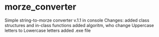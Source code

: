 # morze_converter
Simple string-to-morze converter v.1.1 in console
Changes:
    added class structures and in-class functions
    added algoritm, who change Uppercase letters to Lowercase letters
    added .exe file
